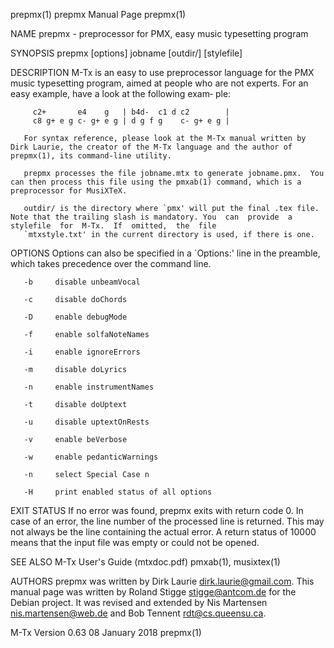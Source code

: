 prepmx(1)                                                                           prepmx Manual Page                                                                          prepmx(1)

NAME
       prepmx - preprocessor for PMX, easy music typesetting program

SYNOPSIS
       prepmx [options] jobname [outdir/] [stylefile]

DESCRIPTION
       M-Tx  is an easy to use preprocessor language for the PMX music typesetting program, aimed at people who are not experts.  For an easy example, have a look at the following exam‐
       ple:

         c2+       e4    g   | b4d-  c1 d c2        |
         c8 g+ e g c- g+ e g | d g f g    c- g+ e g |

       For syntax reference, please look at the M-Tx manual written by Dirk Laurie, the creator of the M-Tx language and the author of prepmx(1), its command-line utility.

       prepmx processes the file jobname.mtx to generate jobname.pmx.  You can then process this file using the pmxab(1) command, which is a preprocessor for MusiXTeX.

       outdir/ is the directory where `pmx' will put the final .tex file. Note that the trailing slash is mandatory. You  can  provide  a  stylefile  for  M-Tx.  If  omitted,  the  file
       `mtxstyle.txt' in the current directory is used, if there is one.

OPTIONS
       Options can also be specified in a `Options:' line in the preamble, which takes precedence over the command line.

       -b     disable unbeamVocal

       -c     disable doChords

       -D     enable debugMode

       -f     enable solfaNoteNames

       -i     enable ignoreErrors

       -m     disable doLyrics

       -n     enable instrumentNames

       -t     disable doUptext

       -u     disable uptextOnRests

       -v     enable beVerbose

       -w     enable pedanticWarnings

       -n     select Special Case n

       -H     print enabled status of all options

EXIT STATUS
       If  no  error  was found, prepmx exits with return code 0.  In case of an error, the line number of the processed line is returned. This may not always be the line containing the
       actual error. A return status of 10000 means that the input file was empty or could not be opened.

SEE ALSO
       M-Tx User's Guide (mtxdoc.pdf)
       pmxab(1), musixtex(1)

AUTHORS
       prepmx was written by Dirk Laurie <dirk.laurie@gmail.com>. This manual page was written by Roland Stigge <stigge@antcom.de> for the Debian project. It was revised and extended by
       Nis Martensen <nis.martensen@web.de> and Bob Tennent <rdt@cs.queensu.ca>.

M-Tx Version 0.63                                                                    08 January 2018                                                                            prepmx(1)
